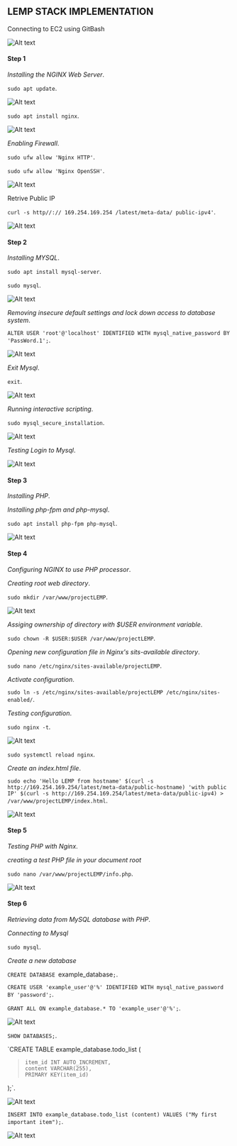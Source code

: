 ## LEMP STACK IMPLEMENTATION

Connecting to EC2 using GitBash

![Alt text](bash.png)

#### Step 1

*Installing the NGINX Web Server*.

 `sudo apt update`.

![Alt text](UpdateSudo.png)
 
 `sudo apt install nginx`.

![Alt text](NginxInstall.png)

*Enabling Firewall*.

`sudo ufw allow 'Nginx HTTP'`.

`sudo ufw allow 'Nginx OpenSSH'`.

![Alt text](EnableFirewall.png)

Retrive Public IP

`curl -s http//:// 169.254.169.254 /latest/meta-data/ public-ipv4'`.

![Alt text](NginxLunch.png)

#### Step 2

*Installing MYSQL*.

`sudo apt install mysql-server`.

`sudo mysql`.

![Alt text](Mysql.png)


*Removing insecure default settings and lock down access to database system*.

`ALTER USER 'root'@'localhost' IDENTIFIED WITH mysql_native_password BY 'PassWord.1';`.

![Alt text](RemovingDefault.png)

*Exit Mysql*.

`exit`.

![Alt text](ExitMysql.png)

*Running interactive scripting*.

`sudo mysql_secure_installation`.

![Alt text](Scripting.png)

*Testing Login to Mysql*.

![Alt text](TestLogin.png)

#### Step 3

*Installing PHP*.

*Installing php-fpm and php-mysql*.

`sudo apt install php-fpm php-mysql`.

![Alt text](PHP.png)

#### Step 4

*Configuring NGINX to use PHP processor*.

*Creating root web directory*.

`sudo mkdir /var/www/projectLEMP`.

![Alt text](RootWeb.png)

*Assiging ownership of directory with $USER environment variable*.

`sudo chown -R $USER:$USER /var/www/projectLEMP`.

*Opening new configuration file in Nginx's sits-available directory*.

`sudo nano /etc/nginx/sites-available/projectLEMP`.

*Activate configuration*.

`sudo ln -s /etc/nginx/sites-available/projectLEMP /etc/nginx/sites-enabled/`.

*Testing configuration*.

`sudo nginx -t`.

![Alt text](TestConfig.png)

`sudo systemctl reload nginx`.

*Create an index.html file*.

`sudo echo 'Hello LEMP from hostname' $(curl -s http://169.254.169.254/latest/meta-data/public-hostname) 'with public IP' $(curl -s http://169.254.169.254/latest/meta-data/public-ipv4) > /var/www/projectLEMP/index.html`.

![Alt text](Complete.png)


#### Step 5

*Testing PHP with Nginx*.

*creating a test PHP file in your document root*

`sudo nano /var/www/projectLEMP/info.php`.

![Alt text](Cretin.png)

#### Step 6

*Retrieving data from MySQL database with PHP*.

*Connecting to Mysql*

`sudo mysql`.

*Create a new database*

`CREATE DATABASE `example_database`;`.

`CREATE USER 'example_user'@'%' IDENTIFIED WITH mysql_native_password BY 'password';`.

`GRANT ALL ON example_database.* TO 'example_user'@'%';`.

![Alt text](ShowDataB.png)

`SHOW DATABASES;`.

`CREATE TABLE example_database.todo_list (
>     item_id INT AUTO_INCREMENT,
>     content VARCHAR(255),
>     PRIMARY KEY(item_id)
 );`.

![Alt text](DATAtodolist.png)

`INSERT INTO example_database.todo_list (content) VALUES ("My first important item");`.

![Alt text](DataFisrt.png)